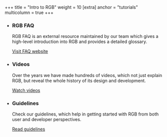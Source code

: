 +++
title = "Intro to RGB"
weight = 10
[extra]
anchor = "tutorials"
multicolumn = true
+++

* ### RGB FAQ

  RGB FAQ is an external resource maintained by our team which gives a 
  high-level introduction into RGB and provides a detailed glossary.

  <a href="https://rgbfaq.com" class="button button-secondary">Visit FAQ website</a>


* ### Videos

  Over the years we have made hundreds of videos, which not just explain RGB, but
  reveal the whole history of its design and development.

  <a href="https://youtube.com/LNP-BP" class="button button-secondary">Watch videos</a>

* ### Guidelines

  Check our guidelines, which help in getting started with RGB from both user 
  and developer perspectives.

  <a href="/guide" class="button button-secondary">Read guidelines</a>
